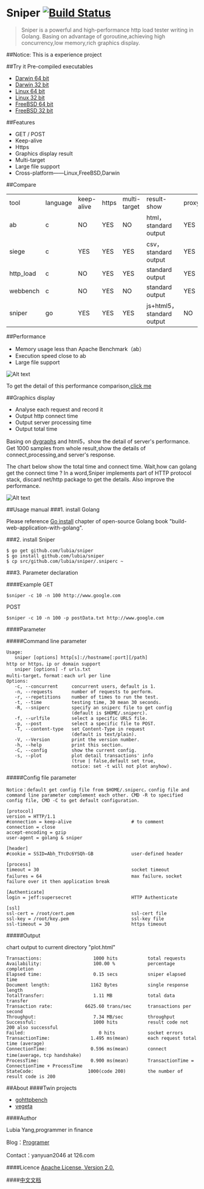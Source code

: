 Sniper       [![Build Status](https://drone.io/github.com/lubia/sniper/status.png)](https://drone.io/github.com/lubia/sniper/latest)
======
>Sniper is a powerful and high-performance http load tester writing in Golang. Basing on advantage of goroutine,achieving high concurrency,low memory,rich graphics display.  


##Notice: This is a experience project

##Try it
Pre-compiled executables
* [Darwin 64 bit](http://lubia-me.qiniudn.com/sniper_darwin_amd64)      
* [Darwin 32 bit](http://lubia-me.qiniudn.com/sniper_darwin_386)
* [Linux 64 bit](http://lubia-me.qiniudn.com/sniper_linux_amd64)
* [Linux 32 bit](http://lubia-me.qiniudn.com/sniper_linux_386)
* [FreeBSD 64 bit](http://lubia-me.qiniudn.com/sniper_freebsd_amd64)
* [FreeBSD 32 bit](http://lubia-me.qiniudn.com/sniper_freebsd_386)

##Features
- GET / POST
- Keep-alive
- Https
- Graphics display result
- Multi-target
- Large file support
- Cross-platform——Linux,FreeBSD,Darwin

##Compare
<table class="table table-bordered table-striped table-condensed">
   <tr>
      <td>tool </td>
      <td>language </td>
      <td>keep-alive </td>
      <td>https </td>
      <td>multi-target </td>
      <td>result-show </td>
      <td>proxy</td>
   </tr>
   <tr>
      <td>ab </td>
      <td>c </td>
      <td>NO </td>
      <td>YES </td>
      <td>NO </td>
      <td>html，standard output</td>
      <td>YES </td>
   </tr>
   <tr>
      <td>siege </td>
      <td>c </td>
      <td>YES </td>
      <td>YES </td>
      <td>YES </td>
      <td>csv，standard output</td>
      <td>YES </td>
   </tr>
   <tr>
      <td>http_load </td>
      <td>c </td>
      <td>NO </td>
      <td>YES </td>
      <td>YES </td>
      <td>standard output</td>
      <td>YES </td>
   </tr>
   <tr>
      <td>webbench </td>
      <td>c </td>
      <td>NO </td>
      <td>YES </td>
      <td>NO </td>
      <td>standard output</td>
      <td>YES </td>
   </tr>
   <tr>
      <td>sniper</td>
      <td>go</td>
      <td>YES </td>
      <td>YES </td>
      <td>YES </td>
      <td>js+html5，standard output</td>
      <td>NO </td>
   </tr>
</table>


##Performance
- Memory usage less than Apache Benchmark（ab）
- Execution speed close to ab
- Large file support

![Alt text](http://lubia-me.qiniudn.com/compare.jpg)

To get the detail of this performance comparison,[click me](http://www.lubia.me/http-loader-compare)

##Graphics display
- Analyse each request and record it
- Output http connect time
- Output server processing time
- Output total time

Basing on [dygraphs](http://dygraphs.com/) and html5，show the detail of server's performance. Get 1000 samples from whole result,show the details of connect,processing,and server's response.

The chart below show the total time and connect time. Wait,how can golang get the connect time ? In a word,Sniper implements part of HTTP protocol stack, discard net/http package to get the details. Also improve the performance.

![Alt text](http://lubia-me.qiniudn.com/sniper_2.JPG)

##Usage manual
###1. install Golang

Please reference  [Go install](https://github.com/astaxie/build-web-application-with-golang/blob/master/ebook/01.1.md) chapter of open-source Golang book "build-web-application-with-golang".

###2. install Sniper

    $ go get github.com/lubia/sniper
    $ go install github.com/lubia/sniper
    $ cp src/github.com/lubia/sniper/.sniperc ~

###3. Parameter declaration

####Example
GET

    $sniper -c 10 -n 100 http://www.google.com

POST

    $sniper -c 10 -n 100 -p postData.txt http://www.google.com

####Parameter

#####Command line parameter

```
Usage:
   sniper [options] http[s]://hostname[:port][/path]                 http or https，ip or domain support
   sniper [options] -f urls.txt                                      multi-target，format：each url per line
Options:
   -c, --concurrent     concurrent users, default is 1.              
   -n, --requests       number of requests to perform.               
   -r, --repetitions    number of times to run the test.             
   -t, --time           testing time, 30 mean 30 seconds.            
   -R, --sniperc        specify an sniperc file to get config        
                        (default is $HOME/.sniperc).               
   -f, --urlfile        select a specific URLS file.                 
   -p, --post           select a specific file to POST.              
   -T, --content-type   set Content-Type in request                  
                        (default is text/plain).
   -V, --Version        print the version number.                    
   -h, --help           print this section.                          
   -C, --config         show the current config.                     
   -s, --plot           plot detail transactions' info               
                        (true | false,default set true,              
                        notice: set -t will not plot anyhow).

```


#####Config file parameter

    Notice：default get config file from $HOME/.sniperc，config file and command line parameter complement each other. CMD -R to specified config file, CMD -C to get default configuration.  

```
[protocol]
version = HTTP/1.1                            
#connection = keep-alive                      # to comment
connection = close
accept-encoding = gzip                        
user-agent = golang & sniper                  

[header]
#cookie = SSID=Abh_TYcDc6YSQh-GB              user-defined header

[process]
timeout = 30                                  socket timeout
failures = 64                                 max failure，socket failure over it then application break

[Authenticate]
login = jeff:supersecret                      HTTP Authenticate

[ssl]
ssl-cert = /root/cert.pem                     ssl-cert file
ssl-key = /root/key.pem                       ssl-key file
ssl-timeout = 30                              https timeout
```

#####Output

chart output to current directory "plot.html"

```
Transactions:                   1000 hits           total requests
Availability:                   100.00 %            percentage completion    
Elapsed time:                   0.15 secs           sniper elapsed time
Document length:               1162 Bytes           single response length
TotalTransfer:                  1.11 MB             total data transfer
Transaction rate:            6625.60 trans/sec      transactions per second
Throughput:                     7.34 MB/sec         throughput
Successful:                     1000 hits           result code not 200 also successful
Failed:                           0 hits            socket errors
TransactionTime:               1.495 ms(mean)       each request total time (average)
ConnectionTime:                0.596 ms(mean)       connect time(average，tcp handshake)
ProcessTime:                   0.900 ms(mean)       TransactionTime = ConnectionTime + ProcessTime
StateCode:                    1000(code 200)        the number of result code is 200
```
##About
####Twin projects

- [gohttpbench](https://github.com/parkghost/gohttpbench)
- [vegeta](https://github.com/tsenart/vegeta)

####Author

Lubia Yang,programmer in finance

Blog：[Programer](http://www.lubia.cn)

Contact：yanyuan2046 at 126.com

####Licence
[Apache License, Version 2.0.](http://www.apache.org/licenses/LICENSE-2.0.html)

####[中文文档](https://github.com/lubia/sniper/blob/master/README_CN.md)
